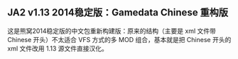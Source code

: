 ## JA2 v1.13 2014稳定版：Gamedata Chinese 重构版
这是熊窝2014稳定版的中文包重新构建版：原来的结构（主要是 xml 文件带 Chinese 开头）不太适合 VFS 方式的多 MOD 组合，基本就是把 Chinese 开头的 xml 文件改用 1.13 源文件直接汉化。
